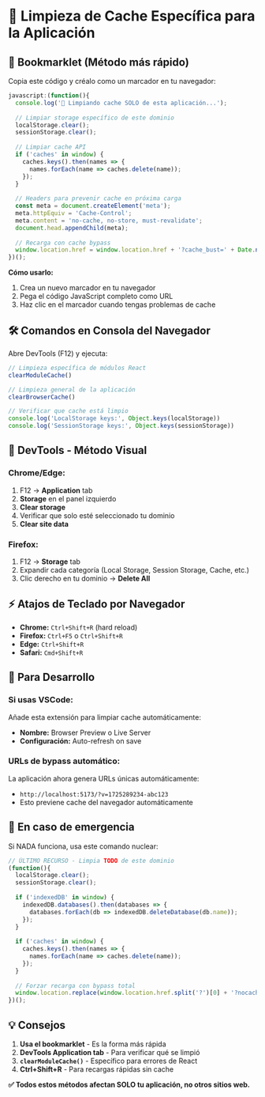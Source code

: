 # 🧹 Limpieza de Cache Específica para la Aplicación

## 📑 **Bookmarklet (Método más rápido)**

Copia este código y créalo como un marcador en tu navegador:

```javascript
javascript:(function(){
  console.log('🧹 Limpiando cache SOLO de esta aplicación...');
  
  // Limpiar storage específico de este dominio
  localStorage.clear();
  sessionStorage.clear();
  
  // Limpiar cache API
  if ('caches' in window) {
    caches.keys().then(names => {
      names.forEach(name => caches.delete(name));
    });
  }
  
  // Headers para prevenir cache en próxima carga
  const meta = document.createElement('meta');
  meta.httpEquiv = 'Cache-Control';
  meta.content = 'no-cache, no-store, must-revalidate';
  document.head.appendChild(meta);
  
  // Recarga con cache bypass
  window.location.href = window.location.href + '?cache_bust=' + Date.now();
})();
```

**Cómo usarlo:**
1. Crea un nuevo marcador en tu navegador
2. Pega el código JavaScript completo como URL
3. Haz clic en el marcador cuando tengas problemas de cache

## 🛠️ **Comandos en Consola del Navegador**

Abre DevTools (F12) y ejecuta:

```javascript
// Limpieza específica de módulos React
clearModuleCache()

// Limpieza general de la aplicación
clearBrowserCache()

// Verificar que cache está limpio
console.log('LocalStorage keys:', Object.keys(localStorage))
console.log('SessionStorage keys:', Object.keys(sessionStorage))
```

## 🎯 **DevTools - Método Visual**

### **Chrome/Edge:**
1. F12 → **Application** tab
2. **Storage** en el panel izquierdo
3. **Clear storage**
4. Verificar que solo esté seleccionado tu dominio
5. **Clear site data**

### **Firefox:**
1. F12 → **Storage** tab
2. Expandir cada categoría (Local Storage, Session Storage, Cache, etc.)
3. Clic derecho en tu dominio → **Delete All**

## ⚡ **Atajos de Teclado por Navegador**

- **Chrome:** `Ctrl+Shift+R` (hard reload)
- **Firefox:** `Ctrl+F5` o `Ctrl+Shift+R`
- **Edge:** `Ctrl+Shift+R`
- **Safari:** `Cmd+Shift+R`

## 🔧 **Para Desarrollo**

### **Si usas VSCode:**
Añade esta extensión para limpiar cache automáticamente:
- **Nombre:** Browser Preview o Live Server
- **Configuración:** Auto-refresh on save

### **URLs de bypass automático:**
La aplicación ahora genera URLs únicas automáticamente:
- `http://localhost:5173/?v=1725289234-abc123`
- Esto previene cache del navegador automáticamente

## 🚨 **En caso de emergencia**

Si NADA funciona, usa este comando nuclear:

```javascript
// ÚLTIMO RECURSO - Limpia TODO de este dominio
(function(){
  localStorage.clear();
  sessionStorage.clear();
  
  if ('indexedDB' in window) {
    indexedDB.databases().then(databases => {
      databases.forEach(db => indexedDB.deleteDatabase(db.name));
    });
  }
  
  if ('caches' in window) {
    caches.keys().then(names => {
      names.forEach(name => caches.delete(name));
    });
  }
  
  // Forzar recarga con bypass total
  window.location.replace(window.location.href.split('?')[0] + '?nocache=' + Date.now() + Math.random());
})();
```

## 💡 **Consejos**

1. **Usa el bookmarklet** - Es la forma más rápida
2. **DevTools Application tab** - Para verificar qué se limpió
3. **`clearModuleCache()`** - Específico para errores de React
4. **Ctrl+Shift+R** - Para recargas rápidas sin cache

**✅ Todos estos métodos afectan SOLO tu aplicación, no otros sitios web.**
